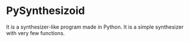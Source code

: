 # PySynthesizoid
It is a synthesizer-like program made in Python. It is a simple synthesizer with very few functions.
